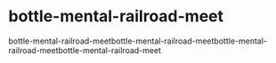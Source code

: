 # bottle-mental-railroad-meet
bottle-mental-railroad-meetbottle-mental-railroad-meetbottle-mental-railroad-meetbottle-mental-railroad-meet
